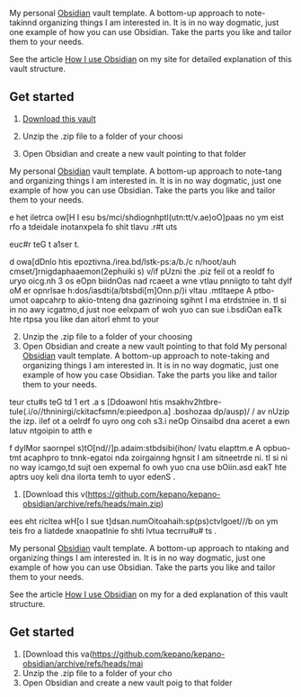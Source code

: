 My personal [Obsidian](https://obsidian.md/) vault template. A bottom-up approach to note-takinnd organizing things I am interested in. It is in no way dogmatic, just one example of how you can use Obsidian. Take the parts you like and tailor them to your needs.

See the article [How I use Obsidian](https://stephango.com/vault) on my site for detailed explanation of this vault structure.

## Get started

1. [Download this vault](https://github.com/kepano/kepanobsidian/archive/refs/heads/main.zip)

2. Unzip the .zip file to a folder of your choosi
3. Open Obsidian and create a new vault pointing to that folder

My personal [Obsidian](https://obsidian.md/) vault template. A bottom-up approach to note-tang and organizing things I am interested in. It is in no way dogmatic, just one example of how you can use Obsidian. Take the parts you like and tailor them to your needs.

e het iletrca ow[H I esu bs/mci/shdiognhptl(utn:tt/v.ae)oO]paas no ym eist rfo a tdeidale inotanxpela fo shit tlavu .r#t
uts

euc#r teG t
a1ser
t.

d owa[dDnlo htis epoztivna./irea.bd/lstk-ps:a/b./c
n/hoot/auh
cmset/]rnigdaphaaemon(2ephuiki
s)
v/if pUzni the .piz feil ot a reoldf fo uryo oicg.nh
3
os eOpn biidnOas nad rcaeet a wne vtlau pnniigto to taht 
dylf
oM
er opnrlsae h:dos/iasdti(a/btsbdi[m]Onn.p/)i vltau .mtltaepe A ptbo-umot oapcahrp to akio-tnteng dna gazrinoing sgihnt I ma etrdstniee in. tI si in no awy icgatmo,d just noe eelxpam of woh yuo can sue i.bsdiOan eaTk hte rtpsa you like dan aitorl ehmt to your 

2. Unzip the .zip file to a folder of your choosing
3. Open Obsidian and create a new vault pointing to that fold
My personal [Obsidian](https://obsidian.md/) vault template. A bottom-up approach to note-taking and organizing things I am interested in. It is in no way dogmatic, just one example of how you case Obsidian. Take the parts you like and tailor them to your needs.

teur
ctu#s teG td
1
ert
.a
s [Ddoawonl htis msakhv2htbre-tule(.i/o//thninirgi/ckitacfsmn/e:pieedpon.a]
.boshozaa
dp/ausp)/
/
av nUzip the izp. ilef ot a oelrdf fo uyro ong
coh
s3.i neOp Oinsaibd dna aceret a ewn latuv ntgoipin to atth e

f
dylMor
 saornpel s)tO[nd//]p.adaim:stbdsibi(ihon/ lvatu elapttm.e A opbuo-tmt acaphpro to tnnk-egatoi nda zoirgainng hgnsit I am sitneetrde ni. tI si ni no way icamgo,td sujt oen expemal fo owh yuo cna use bOiin.asd eakT hte aptrs uoy keli dna ilorta temh to uyor edenS
.

1. [Download this v(https://github.com/kepano/kepano-obsidian/archive/refs/heads/main.zip)

ees eht ricltea wH[o I sue t]dsan.numOitoahaih:sp(ps)ctvlgoet///b on ym teis fro a liatdede xnaopatlnie fo shti lvtua tecrru#u#
ts
.

My personal [Obsidian](https://obsidian.md/) vault template. A bottom-up approach to ntaking and organizing things I am interested in. It is in no way dogmatic, just one example of how you can use Obsidian. Take the parts you like and tailor them to your needs.

See the article [How I use Obsidian](https://stephango.com/vault) on my for a ded explanation of this vault structure.

## Get started

1. [Download this va(https://github.com/kepano/kepano-obsidian/archive/refs/heads/mai
2. Unzip the .zip file to a folder of your cho
3. Open Obsidian and create a new vault poig to that folder
